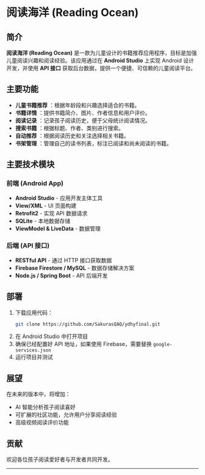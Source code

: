# 阅读海洋 (Reading Ocean)

## 简介
**阅读海洋 (Reading Ocean)** 是一款为儿童设计的书籍推荐应用程序，目标是加强儿童阅读兴趣和阅读经验。该应用通过在 **Android Studio** 上实现 Android 设计开发，并使用 **API 接口** 获取后台数据，提供一个便捷、可信赖的儿童阅读平台。

## 主要功能
- **儿童书籍推荐** ：根据年龄段和兴趣选择适合的书籍。
- **书籍详情** ：提供书籍简介、图片、作者信息和用户评价。
- **阅读记录** ：记录孩子阅读历史，便于父母统计阅读情况。
- **搜索书籍** ：根据标题、作者、类别进行搜索。
- **自动推荐** ：根据阅读历史和关注选择相关书籍。
- **书架管理** ：管理自己的读书列表，标注已阅读和尚未阅读的书籍。

## 主要技术模块
### 前端 (Android App)
- **Android Studio** - 应用开发主体工具
- **View/XML** - UI 页面构建
- **Retrofit2** - 实现 API 数据请求
- **SQLite** - 本地数据存储
- **ViewModel & LiveData** - 数据管理

### 后端 (API 接口)
- **RESTful API** - 通过 HTTP 接口获取数据
- **Firebase Firestore / MySQL** - 数据存储解决方案
- **Node.js / Spring Boot** - API 后端开发

## 部署
1. 下载应用代码：
   ```bash
   git clone https://github.com/SakurasQAQ/ydhyfinal.git
   ```
2. 在 Android Studio 中打开项目
3. 确保已经配置好 API 地址，如果使用 Firebase，需要替换 `google-services.json`
4. 运行项目并测试

## 展望
在未来的版本中，将增加：
- AI 智能分析孩子阅读喜好
- 可扩展的社区功能，允许用户分享阅读经验
- 高级视频阅读评价功能

## 贡献
欢迎各位孩子阅读爱好者与开发者共同开发。

---


